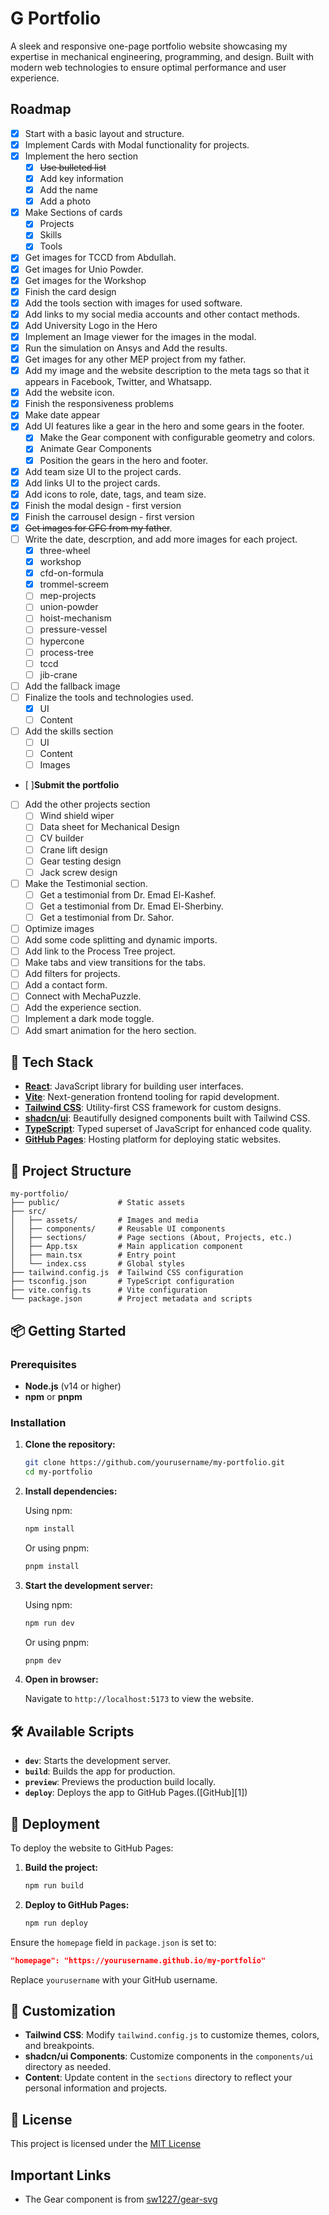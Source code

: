 

# G Portfolio

A sleek and responsive one-page portfolio website showcasing my expertise in mechanical engineering, programming, and design. Built with modern web technologies to ensure optimal performance and user experience.

## Roadmap

- [x] Start with a basic layout and structure.
- [x] Implement Cards with Modal functionality for projects.
- [x] Implement the hero section
  - [x] ~~Use bulleted list~~
  - [x] Add key information
  - [x] Add the name
  - [x] Add a photo
- [x] Make Sections of cards
  - [x] Projects
  - [x] Skills
  - [x] Tools
- [x] Get images for TCCD from Abdullah.
- [x] Get images for Unio Powder.
- [x] Get images for the Workshop
- [x] Finish the card design
- [x] Add the tools section with images for used software.
- [x] Add links to my social media accounts and other contact methods.
- [x] Add University Logo in the Hero
- [x] Implement an Image viewer for the images in the modal.
- [x] Run the simulation on Ansys and Add the results.
- [x] Get images for any other MEP project from my father.
- [x] Add my image and the website description to the meta tags so that it appears in Facebook, Twitter, and Whatsapp.
- [x] Add the website icon.
- [x] Finish the responsiveness problems
- [x] Make date appear
- [x] Add UI features like a gear in the hero and some gears in the footer.
  - [x] Make the Gear component with configurable geometry and colors.
  - [x] Animate Gear Components
  - [x] Position the gears in the hero and footer.
- [x] Add team size UI to the project cards.
- [x] Add links UI to the project cards.
- [x] Add icons to role, date, tags, and team size.
- [x] Finish the modal design - first version
- [x] Finish the carrousel design - first version
- [x] ~~Get images for CFC from my father~~.
- [ ] Write the date, descrption, and add more images for each project.
   - [x] three-wheel
   - [x] workshop
   - [x] cfd-on-formula
   - [x] trommel-screem
   - [ ] mep-projects
   - [ ] union-powder
   - [ ] hoist-mechanism
   - [ ] pressure-vessel
   - [ ] hypercone
   - [ ] process-tree
   - [ ] tccd
   - [ ] jib-crane
- [ ] Add the fallback image
- [ ] Finalize the tools and technologies used.
  - [x] UI
  - [ ] Content
- [ ] Add the skills section
  - [ ] UI
  - [ ] Content
  - [ ] Images
- [ ]**Submit the portfolio**
- [ ] Add the other projects section
  - [ ] Wind shield wiper
  - [ ] Data sheet for Mechanical Design
  - [ ] CV builder
  - [ ] Crane lift design
  - [ ] Gear testing design
  - [ ] Jack screw design
- [ ] Make the Testimonial section.
  - [ ] Get a testimonial from Dr. Emad El-Kashef.
  - [ ] Get a testimonial from Dr. Emad El-Sherbiny.
  - [ ] Get a testimonial from Dr. Sahor.
- [ ] Optimize images
- [ ] Add some code splitting and dynamic imports.
- [ ] Add link to the Process Tree project.
- [ ] Make tabs and view transitions for the tabs.
- [ ] Add filters for projects.
- [ ] Add a contact form.
- [ ] Connect with MechaPuzzle.
- [ ] Add the experience section.
- [ ] Implement a dark mode toggle.
- [ ] Add smart animation for the hero section.

## 🚀 Tech Stack

* **[React](https://reactjs.org/)**: JavaScript library for building user interfaces.
* **[Vite](https://vitejs.dev/)**: Next-generation frontend tooling for rapid development.
* **[Tailwind CSS](https://tailwindcss.com/)**: Utility-first CSS framework for custom designs.
* **[shadcn/ui](https://ui.shadcn.com/)**: Beautifully designed components built with Tailwind CSS.
* **[TypeScript](https://www.typescriptlang.org/)**: Typed superset of JavaScript for enhanced code quality.
* **[GitHub Pages](https://pages.github.com/)**: Hosting platform for deploying static websites.

## 📁 Project Structure

```
my-portfolio/
├── public/             # Static assets
├── src/
│   ├── assets/         # Images and media
│   ├── components/     # Reusable UI components
│   ├── sections/       # Page sections (About, Projects, etc.)
│   ├── App.tsx         # Main application component
│   ├── main.tsx        # Entry point
│   └── index.css       # Global styles
├── tailwind.config.js  # Tailwind CSS configuration
├── tsconfig.json       # TypeScript configuration
├── vite.config.ts      # Vite configuration
└── package.json        # Project metadata and scripts
```

## 📦 Getting Started

### Prerequisites

* **Node.js** (v14 or higher)
* **npm** or **pnpm**

### Installation

1. **Clone the repository:**

   ```bash
   git clone https://github.com/yourusername/my-portfolio.git
   cd my-portfolio
   ```

2. **Install dependencies:**

   Using npm:

   ```bash
   npm install
   ```

   Or using pnpm:

   ```bash
   pnpm install
   ```

3. **Start the development server:**

   Using npm:

   ```bash
   npm run dev
   ```

   Or using pnpm:

   ```bash
   pnpm dev
   ```

4. **Open in browser:**

   Navigate to `http://localhost:5173` to view the website.

## 🛠️ Available Scripts

* **`dev`**: Starts the development server.
* **`build`**: Builds the app for production.
* **`preview`**: Previews the production build locally.
* **`deploy`**: Deploys the app to GitHub Pages.([GitHub][1])

## 🚀 Deployment

To deploy the website to GitHub Pages:

1. **Build the project:**

   ```bash
   npm run build
   ```

2. **Deploy to GitHub Pages:**

   ```bash
   npm run deploy
   ```

Ensure the `homepage` field in `package.json` is set to:

```json
"homepage": "https://yourusername.github.io/my-portfolio"
```

Replace `yourusername` with your GitHub username.

## 🎨 Customization

* **Tailwind CSS**: Modify `tailwind.config.js` to customize themes, colors, and breakpoints.
* **shadcn/ui Components**: Customize components in the `components/ui` directory as needed.
* **Content**: Update content in the `sections` directory to reflect your personal information and projects.

## 📄 License

This project is licensed under the [MIT License](LICENSE)

## Important Links

- The Gear component is from [sw1227/gear-svg](https://github.com/sw1227/gear-svg)